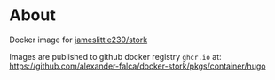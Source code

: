 # About

Docker image for [jameslittle230/stork](https://github.com/jameslittle230/stork)

Images are published to github docker registry `ghcr.io` at: https://github.com/alexander-falca/docker-stork/pkgs/container/hugo

